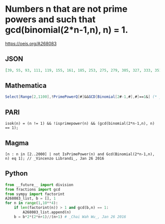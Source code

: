 # Numbers n that are not prime powers and such that gcd\(binomial\(2\*n\-1,n\), n\) \= 1\.
https://oeis.org/A268083
## JSON
```JSON
[39, 55, 93, 111, 119, 155, 161, 185, 253, 275, 279, 305, 327, 333, 351, 363, 377, 403, 407, 413, 497, 511, 517, 533, 559, 629, 635, 649, 655, 685, 689, 697, 707, 741, 749, 755, 779, 785, 791, 813, 817, 849, 871, 893, 901, 905, 923, 981, 1003, 1011, 1027, 1043]
```
## Mathematica
```Mathematica
Select[Range[2,1100],!PrimePowerQ[#]&&GCD[Binomial[2#-1,#],#]==1&] (* _Harvey P. Dale_, May 26 2020 *)
```
## PARI
```PARI
isok(n) = (n != 1) && !isprimepower(n) && (gcd(binomial(2*n-1,n), n) == 1);
```
## Magma
```Magma
[n : n in [2..2000] | not IsPrimePower(n) and Gcd(Binomial(2*n-1,n), n) eq 1]; // _Vincenzo Librandi_, Jan 26 2016
```
## Python
```Python
from __future__ import division
from fractions import gcd
from sympy import factorint
A268083_list, b = [], 1
for n in range(1,10**4):
    if len(factorint(n)) > 1 and gcd(b,n) == 1:
        A268083_list.append(n)
    b = b*2*(2*n+1)//(n+1) # _Chai Wah Wu_, Jan 26 2016
```

